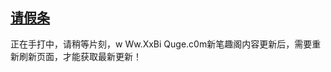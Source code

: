 ## [请假条](https://www.xxbiquge.com/11_11207/9211844.html)
正在手打中，请稍等片刻，w Ww.XxBi Quge.c0m新笔趣阁内容更新后，需要重新刷新页面，才能获取最新更新！
